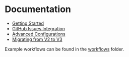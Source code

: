 # Documentation

- [Getting Started](./getting-started.md)
- [GitHub Issues Integration](./issues.md)
- [Advanced Configurations](./advanced-configurations.md)
- [Migrating from V2 to V3](./migrating-from-v2-to-v3.md)

Example workflows can be found in the [workflows](../workflows) folder.
